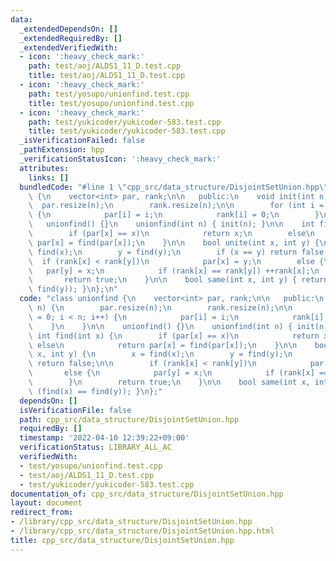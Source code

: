 ```yaml
---
data:
  _extendedDependsOn: []
  _extendedRequiredBy: []
  _extendedVerifiedWith:
  - icon: ':heavy_check_mark:'
    path: test/aoj/ALDS1_11_D.test.cpp
    title: test/aoj/ALDS1_11_D.test.cpp
  - icon: ':heavy_check_mark:'
    path: test/yosupo/unionfind.test.cpp
    title: test/yosupo/unionfind.test.cpp
  - icon: ':heavy_check_mark:'
    path: test/yukicoder/yukicoder-583.test.cpp
    title: test/yukicoder/yukicoder-583.test.cpp
  _isVerificationFailed: false
  _pathExtension: hpp
  _verificationStatusIcon: ':heavy_check_mark:'
  attributes:
    links: []
  bundledCode: "#line 1 \"cpp_src/data_structure/DisjointSetUnion.hpp\"\nclass unionfind\
    \ {\n    vector<int> par, rank;\n\n   public:\n    void init(int n) {\n      \
    \  par.resize(n);\n        rank.resize(n);\n\n        for (int i = 0; i < n; i++)\
    \ {\n            par[i] = i;\n            rank[i] = 0;\n        }\n    }\n\n \
    \   unionfind() {}\n    unionfind(int n) { init(n); }\n\n    int find(int x) {\n\
    \        if (par[x] == x)\n            return x;\n        else\n            return\
    \ par[x] = find(par[x]);\n    }\n\n    bool unite(int x, int y) {\n        x =\
    \ find(x);\n        y = find(y);\n        if (x == y) return false;\n\n      \
    \  if (rank[x] < rank[y])\n            par[x] = y;\n        else {\n         \
    \   par[y] = x;\n            if (rank[x] == rank[y]) ++rank[x];\n        }\n \
    \       return true;\n    }\n\n    bool same(int x, int y) { return (find(x) ==\
    \ find(y)); }\n};\n"
  code: "class unionfind {\n    vector<int> par, rank;\n\n   public:\n    void init(int\
    \ n) {\n        par.resize(n);\n        rank.resize(n);\n\n        for (int i\
    \ = 0; i < n; i++) {\n            par[i] = i;\n            rank[i] = 0;\n    \
    \    }\n    }\n\n    unionfind() {}\n    unionfind(int n) { init(n); }\n\n   \
    \ int find(int x) {\n        if (par[x] == x)\n            return x;\n       \
    \ else\n            return par[x] = find(par[x]);\n    }\n\n    bool unite(int\
    \ x, int y) {\n        x = find(x);\n        y = find(y);\n        if (x == y)\
    \ return false;\n\n        if (rank[x] < rank[y])\n            par[x] = y;\n \
    \       else {\n            par[y] = x;\n            if (rank[x] == rank[y]) ++rank[x];\n\
    \        }\n        return true;\n    }\n\n    bool same(int x, int y) { return\
    \ (find(x) == find(y)); }\n};"
  dependsOn: []
  isVerificationFile: false
  path: cpp_src/data_structure/DisjointSetUnion.hpp
  requiredBy: []
  timestamp: '2022-04-10 12:39:22+09:00'
  verificationStatus: LIBRARY_ALL_AC
  verifiedWith:
  - test/yosupo/unionfind.test.cpp
  - test/aoj/ALDS1_11_D.test.cpp
  - test/yukicoder/yukicoder-583.test.cpp
documentation_of: cpp_src/data_structure/DisjointSetUnion.hpp
layout: document
redirect_from:
- /library/cpp_src/data_structure/DisjointSetUnion.hpp
- /library/cpp_src/data_structure/DisjointSetUnion.hpp.html
title: cpp_src/data_structure/DisjointSetUnion.hpp
---
```

